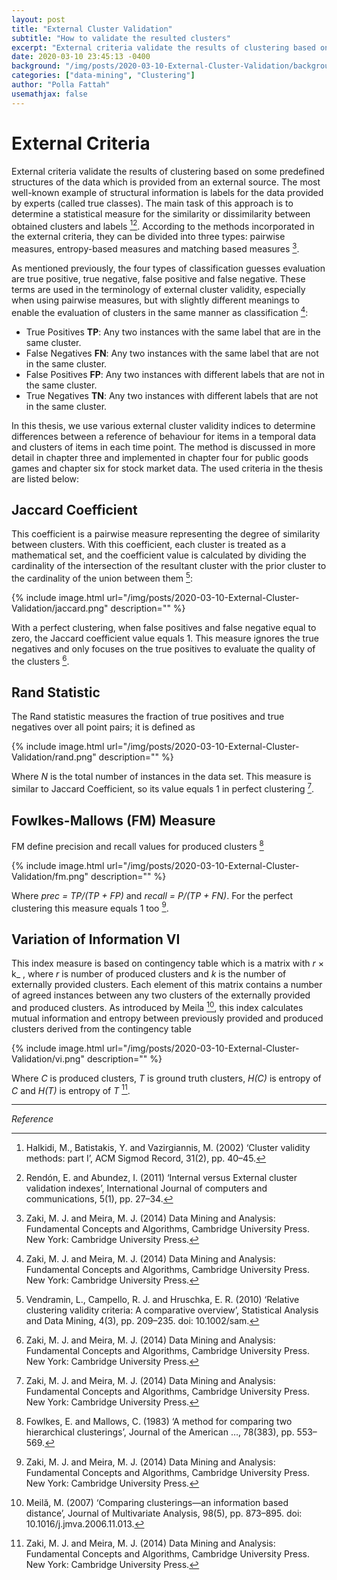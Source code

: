 ```yaml
---
layout: post
title: "External Cluster Validation"
subtitle: "How to validate the resulted clusters"
excerpt: "External criteria validate the results of clustering based on some predefined structures of the data which is provided from an external source."
date: 2020-03-10 23:45:13 -0400
background: "/img/posts/2020-03-10-External-Cluster-Validation/background.png"
categories: ["data-mining", "Clustering"]
author: "Polla Fattah"
usemathjax: false
---
```


# External Criteria

External criteria validate the results of clustering based on some predefined structures of the data which is provided from an external source. The most well-known example of structural information is labels for the data provided by experts (called true classes). The main task of this approach is to determine a statistical measure for the similarity or dissimilarity between obtained clusters and labels [^2][^3]. According to the methods incorporated in the external criteria, they can be divided into three types: pairwise measures, entropy-based measures and matching based measures [^1].

As mentioned previously, the four types of classification guesses evaluation are true positive, true negative, false positive and false negative. These terms are used in the terminology of external cluster validity, especially when using pairwise measures, but with slightly different meanings to enable the evaluation of clusters in the same manner as classification [^1]:

- True Positives **TP**: Any two instances with the same label that are in the same cluster.
- False Negatives **FN**: Any two instances with the same label that are not in the same cluster.
- False Positives **FP**: Any two instances with different labels that are not in the same cluster.
- True Negatives **TN**: Any two instances with different labels that are not in the same cluster.

In this thesis, we use various external cluster validity indices to determine differences between a reference of behaviour for items in a temporal data and clusters of items in each time point. The method is discussed in more detail in chapter three and implemented in chapter four for public goods games and chapter six for stock market data. The used criteria in the thesis are listed below:

## Jaccard Coefficient
This coefficient is a pairwise measure representing the degree of similarity between clusters. With this coefficient, each cluster is treated as a mathematical set, and the coefficient value is calculated by dividing the cardinality of the intersection of the resultant cluster with the prior cluster to the cardinality of the union between them [^4]:

{% include image.html url="/img/posts/2020-03-10-External-Cluster-Validation/jaccard.png" description="" %}


With a perfect clustering, when false positives and false negative equal to zero, the Jaccard coefficient value equals 1. This measure ignores the true negatives and only focuses on the true positives to evaluate the quality of the clusters [^1].

## Rand Statistic
The Rand statistic measures the fraction of true positives and true negatives over all point pairs; it is defined as

{% include image.html url="/img/posts/2020-03-10-External-Cluster-Validation/rand.png" description="" %}

Where _N_ is the total number of instances in the data set. This measure is similar to Jaccard Coefficient, so its value equals 1 in perfect clustering [^1].

## Fowlkes-Mallows (FM) Measure
FM define precision and recall values for produced clusters [^5]

{% include image.html url="/img/posts/2020-03-10-External-Cluster-Validation/fm.png" description="" %}

Where _prec = TP/(TP + FP)_ and _recall = P/(TP + FN)_. For the perfect clustering this measure equals 1 too [^1].

## Variation of Information VI
This index measure is based on contingency table which is a matrix with _r_ &times; k_ , where _r_ is number of produced clusters and _k_ is the number of externally provided clusters. Each element of this matrix contains a number of agreed instances between any two clusters of the externally provided and produced clusters. As introduced by Meila [^6], this index calculates mutual information and entropy between previously provided and produced clusters derived from the contingency table

{% include image.html url="/img/posts/2020-03-10-External-Cluster-Validation/vi.png" description="" %}

Where _C_ is produced clusters, _T_ is ground truth clusters, _H(C)_ is entropy of _C_ and _H(T)_ is entropy of _T_ [^1].

---

_Reference_

[^1]: Zaki, M. J. and Meira, M. J. (2014) Data Mining and Analysis: Fundamental Concepts and Algorithms, Cambridge University Press. New York: Cambridge University Press.
[^2]: Halkidi, M., Batistakis, Y. and Vazirgiannis, M. (2002) ‘Cluster validity methods: part I’, ACM Sigmod Record, 31(2), pp. 40–45.
[^3]: Rendón, E. and Abundez, I. (2011) ‘Internal versus External cluster validation indexes’, International Journal of computers and communications, 5(1), pp. 27–34.
[^4]: Vendramin, L., Campello, R. J. and Hruschka, E. R. (2010) ‘Relative clustering validity criteria: A comparative overview’, Statistical Analysis and Data Mining, 4(3), pp. 209–235. doi: 10.1002/sam.
[^5]: Fowlkes, E. and Mallows, C. (1983) ‘A method for comparing two hierarchical clusterings’, Journal of the American …, 78(383), pp. 553–569. 
[^6]: Meilă, M. (2007) ‘Comparing clusterings—an information based distance’, Journal of Multivariate Analysis, 98(5), pp. 873–895. doi: 10.1016/j.jmva.2006.11.013.